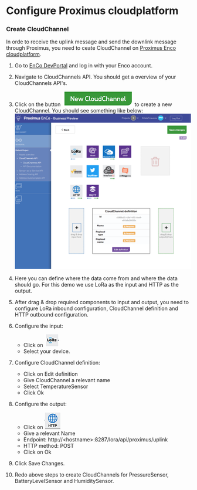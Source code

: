 # Configure Proximus cloudplatform


### Create CloudChannel

In orde to receive the uplink message and send the downlink message through Proximus, you need to ceate CloudChannel on [Proximus Enco cloudplatform](https://www.enco.io/).

1. Go to [EnCo DevPortal](http://devs.enco.io/dashboard/) and log in with your Enco account.
2. Navigate to CloudChannels API. You should get a overview of your CloudChannels API's.
3. Click on the button ![New CloudChannel](doc/img/new-cloudchannel.png) to create a new CloudChannel. You should see something like below:
	![Create CloudChannel](doc/img/create-cloudchannel.png)

4. Here you can define where the data come from and where the data should go. For this demo we use LoRa as the input and HTTP as the output.
5. After drag & drop required components to input and output, you need to configure LoRa inbound configuration, CloudChannel definition and HTTP outbound configuration.
6. Configure the input: 
	* Click on ![LoRa](doc/img/lora-inbound.png)
	* Select your device.
7. Configure CloudChannel definition: 
	* Click on Edit definition
	* Give CloudChannel a relevant name
	* Select TemperatureSensor
	* Click Ok
8. Configure the output:
	* Click on ![http](doc/img/http.png)
	* Give a relevant Name
	* Endpoint: http://\<hostname\>:8287/lora/api/proximus/uplink
	* HTTP method: POST
	* Click on Ok
9. Click Save Changes.
10. Redo above steps to create CloudChannels for PressureSensor, BatteryLevelSensor and HumiditySensor.